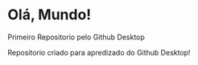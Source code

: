 # Olá, Mundo!
 Primeiro Repositorio pelo Github Desktop

 Repositorio criado para apredizado do Github Desktop!
